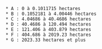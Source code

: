     * A : 0 à 0.1011715 hectares
    * B : 0.1052181 à 4.00446 hectares
    * C : 4.04686 à 40.4686 hectares
    * D : 40.4686 à 120.494 hectares
    * E : 121.406 à 403.879 hectares
    * F : 404.686 à 2019.23 hectares
    * G : 2023.33 hectares et plus